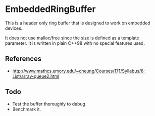 # EmbeddedRingBuffer
This is a header only ring buffer that is designed to work on embedded devices.

It does not use malloc/free since the size is defined as a template parameter. It is written in plain C++98 with no special features used.

## References
  - http://www.mathcs.emory.edu/~cheung/Courses/171/Syllabus/8-List/array-queue2.html

## Todo
  - Test the buffer thoroughly to debug.
  - Benchmark it.
